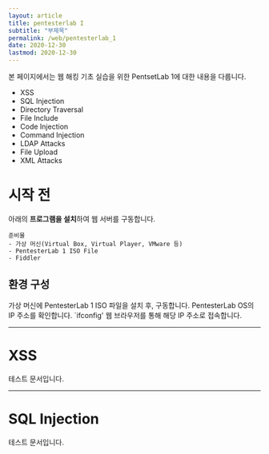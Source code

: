 ```yaml
---
layout: article
title: pentesterlab I
subtitle: "부제목"
permalink: /web/pentesterlab_1
date: 2020-12-30
lastmod: 2020-12-30
---
```

본 페이지에서는 웹 해킹 기초 실습을 위한 PentsetLab 1에 대한 내용을 다룹니다.
- XSS
- SQL Injection
- Directory Traversal
- File Include
- Code Injection
- Command Injection
- LDAP Attacks
- File Upload
- XML Attacks

# 시작 전
아래의 **프로그램을 설치**하여 웹 서버를 구동합니다.

```
준비물
- 가상 머신(Virtual Box, Virtual Player, VMware 등)
- PentesterLab 1 ISO File
- Fiddler
```

[PentesterLab 1 ISO Intall URL]: (https://pentesterlab.com/exercises/web_for_pentester/attachments)


## 환경 구성
가상 머신에 PentesterLab 1 ISO 파일을 설치 후, 구동합니다.
PentesterLab OS의 IP 주소를 확인합니다.
`ifconfig'
웹 브라우저를 통해 해당 IP 주소로 접속합니다.

---

# XSS
테스트 문서입니다.

---

# SQL Injection
테스트 문서입니다.
